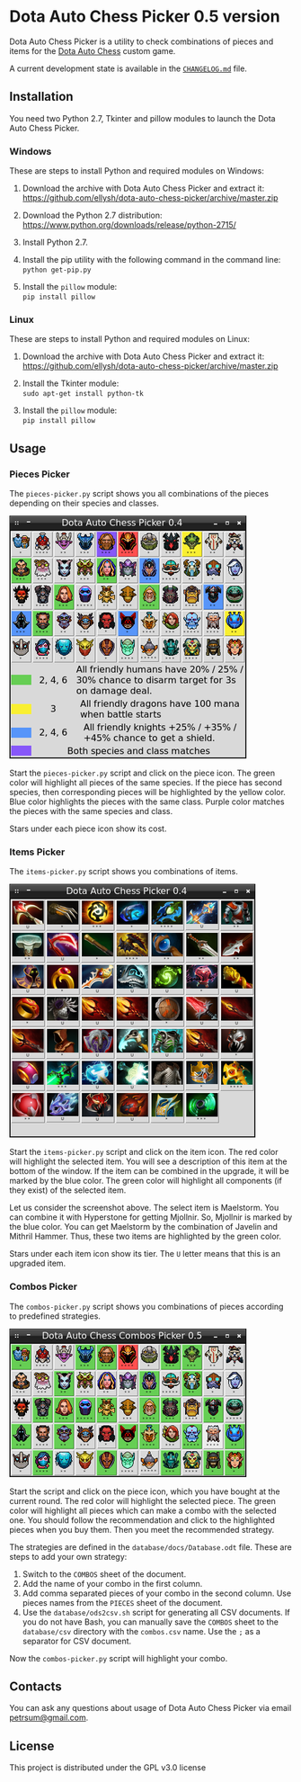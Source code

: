 # Dota Auto Chess Picker 0.5 version

Dota Auto Chess Picker is a utility to check combinations of pieces and items for the [Dota Auto Chess](https://steamcommunity.com/sharedfiles/filedetails/?id=1613886175) custom game.

A current development state is available in the [`CHANGELOG.md`](CHANGELOG.md) file.

## Installation

You need two Python 2.7, Tkinter and pillow modules to launch the Dota Auto Chess Picker.

### Windows

These are steps to install Python and required modules on Windows:

1. Download the archive with Dota Auto Chess Picker and extract it:<br/>
https://github.com/ellysh/dota-auto-chess-picker/archive/master.zip

2. Download the Python 2.7 distribution:<br/>
https://www.python.org/downloads/release/python-2715/

3. Install Python 2.7.

4. Install the pip utility with the following command in the command line:<br/>
`python get-pip.py`

5. Install the `pillow` module:<br/>
`pip install pillow`

### Linux

These are steps to install Python and required modules on Linux:

1. Download the archive with Dota Auto Chess Picker and extract it:<br/>
https://github.com/ellysh/dota-auto-chess-picker/archive/master.zip

2. Install the Tkinter module:<br/>
`sudo apt-get install python-tk`

3. Install the `pillow` module:<br/>
`pip install pillow`

## Usage

### Pieces Picker

The `pieces-picker.py` script shows you all combinations of the pieces depending on their species and classes.

![Pieces Picker](images/readme/pieces-picker-window.png)

Start the `pieces-picker.py` script and click on the piece icon. The green color will highlight all pieces of the same species. If the piece has second species, then corresponding pieces will be highlighted by the yellow color. Blue color highlights the pieces with the same class. Purple color matches the pieces with the same species and class.

Stars under each piece icon show its cost.

### Items Picker

The `items-picker.py` script shows you combinations of items.

![Items Picker](images/readme/items-picker-window.png)

Start the `items-picker.py` script and click on the item icon. The red color will highlight the selected item. You will see a description of this item at the bottom of the window. If the item can be combined in the upgrade, it will be marked by the blue color. The green color will highlight all components (if they exist) of the selected item.

Let us consider the screenshot above. The select item is Maelstorm. You can combine it with Hyperstone for getting Mjollnir. So, Mjollnir is marked by the blue color.  You can get Maelstorm by the combination of Javelin and Mithril Hammer. Thus, these two items are highlighted by the green color.

Stars under each item icon show its tier. The `U` letter means that this is an upgraded item.

### Combos Picker

The `combos-picker.py` script shows you combinations of pieces according to predefined strategies.

![Combos Picker](images/readme/combos-picker-window.png)

Start the script and click on the piece icon, which you have bought at the current round. The red color will highlight the selected piece. The green color will highlight all pieces which can make a combo with the selected one. You should follow the recommendation and click to the highlighted pieces when you buy them. Then you meet the recommended strategy.

The strategies are defined in the `database/docs/Database.odt` file. These are steps to add your own strategy:

1. Switch to the `COMBOS` sheet of the document.
2. Add the name of your combo in the first column.
3. Add comma separated pieces of your combo in the second column. Use pieces names from the `PIECES` sheet of the document.
4. Use the `database/ods2csv.sh` script for generating all CSV documents. If you do not have Bash, you can manually save the `COMBOS` sheet to the `database/csv` directory with the `combos.csv` name. Use the `;` as a separator for CSV document.

Now the `combos-picker.py` script will highlight your combo.

## Contacts

You can ask any questions about usage of Dota Auto Chess Picker via email petrsum@gmail.com.

## License

This project is distributed under the GPL v3.0 license
